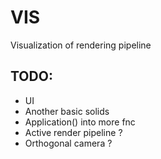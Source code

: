 # VIS
Visualization of rendering pipeline

## TODO:
- UI
- Another basic solids
- Application() into more fnc
- Active render pipeline ?
- Orthogonal camera ?
